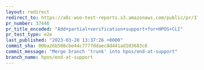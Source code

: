 ```yaml
---
layout: redirect
redirect_to: https://a8c-woo-test-reports.s3.amazonaws.com/public/pr/37446/e2e/index.html
pr_number: 37446
pr_title_encoded: "Add+partial+verification+support+for+HPOS+CLI"
pr_test_type: e2e
last_published: "2023-03-28 13:37:26 +0000"
commit_sha: 00ba26b508cbe44c7777ddaec8d441ad103683c6
commit_message: "Merge branch 'trunk' into hpos/end-at-support"
branch_name: hpos/end-at-support
---
```

